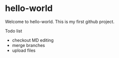 # hello-world
Welcome to hello-world.  This is my first github project.

Todo list
 * checkout MD editing
 * merge branches
 * upload files

